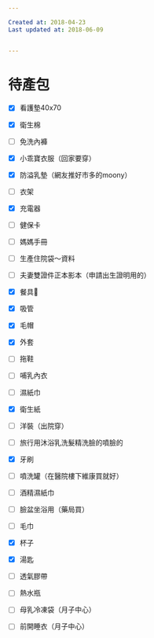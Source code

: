 ```yaml
---

Created at: 2018-04-23
Last updated at: 2018-06-09


---
```


# 待產包


- [x] 看護墊40x70
- [x] 衛生棉
- [ ] 免洗內褲
- [x] 小乖寶衣服（回家要穿）
- [x] 防溢乳墊（網友推好市多的moony）
- [ ] 衣架
- [x] 充電器
- [ ] 健保卡
- [ ] 媽媽手冊
- [ ] 生產住院袋～資料
- [ ] 夫妻雙證件正本影本（申請出生證明用的）
- [x] 餐具🍴
- [x] 吸管
- [x] 毛帽
- [x] 外套
- [ ] 拖鞋
- [ ] 哺乳內衣
- [ ] 濕紙巾
- [x] 衛生紙
- [ ] 洋裝（出院穿）
- [ ] 旅行用沐浴乳洗髮精洗臉的噴臉的
- [x] 牙刷
- [ ] 噴洗罐（在醫院樓下維康買就好）
- [ ] 酒精濕紙巾
- [ ] 臉盆坐浴用（藥局買）
- [ ] 毛巾
- [x] 杯子
- [x] 湯匙
- [ ] 透氣膠帶
- [ ] 熱水瓶

- [ ] 母乳冷凍袋（月子中心）
- [ ] 前開睡衣（月子中心）

